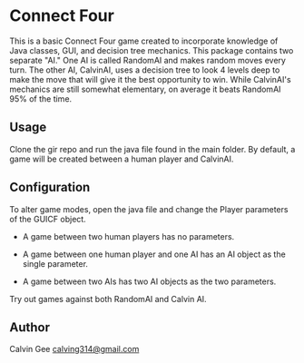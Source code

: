 # Connect Four

This is a basic Connect Four game created to incorporate knowledge of Java classes, GUI, and decision tree mechanics.
This package contains two separate "AI." One AI is called RandomAI and makes random moves every turn. The other AI, CalvinAI,
uses a decision tree to look 4 levels deep to make the move that will give it the best opportunity to win. While CalvinAI's mechanics
are still somewhat elementary, on average it beats RandomAI 95% of the time.

## Usage

Clone the gir repo and run the java file found in the main folder. By default, a game will be created between a human player and CalvinAI.

## Configuration

To alter game modes, open the java file and change the Player parameters of the GUICF object.

- A game between two human players has no parameters.

- A game between one human player and one AI has an AI object as the single parameter.

- A game between two AIs has two AI objects as the two parameters.

Try out games against both RandomAI and Calvin AI.

## Author

Calvin Gee
calving314@gmail.com
